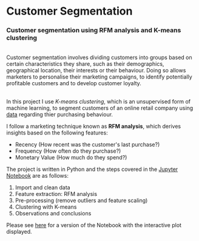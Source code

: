 # Customer Segmentation 
### Customer segmentation using RFM analysis and K-means clustering

<br>
Customer segmentation involves dividing customers into groups based on certain characteristics they share, such as their demographics, geographical location, their interests or their behaviour. Doing so allows marketers to personalise their marketing campaigns, to identify potentially profitable customers and to develop customer loyalty.

\
In this project I use <i>K-means clustering</i>, which is an unsupervised form of machine learning, to segment customers of an online retail company using [data](https://archive.ics.uci.edu/ml/datasets/Online+Retail) regarding thier purchasing behaviour. 

I follow a marketing technique known as <b>RFM analysis</b>, which derives insights based on the following features: 

- Recency (How recent was the customer's last purchase?)
- Frequency (How often do they purchase?)
- Monetary Value (How much do they spend?) 

The project is written in Python and the steps covered in the [Jupyter Notebook](https://github.com/quarterpastten/Customer_Segmentation_Clustering/blob/main/customer_segmentation_kmeans.ipynb) are as follows: 

1. Import and clean data
2. Feature extraction: RFM analysis
3. Pre-processing (remove outliers and feature scaling)
4. Clustering with K-means
5. Observations and conclusions

Please see [here](https://nbviewer.org/github/quarterpastten/Customer_Segmentation_Clustering/blob/main/customer_segmentation_kmeans.ipynb) for a version of the Notebook with the interactive plot displayed. 
